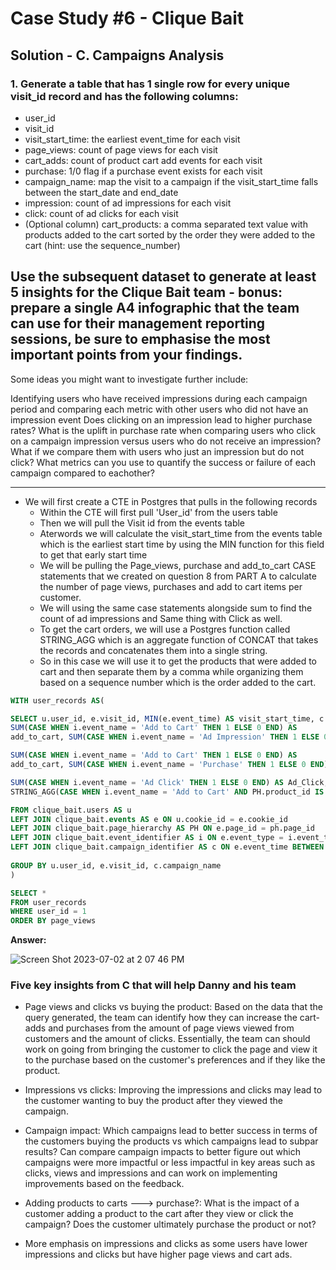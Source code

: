 # Case Study #6 - Clique Bait

## Solution - C. Campaigns Analysis

### 1. Generate a table that has 1 single row for every unique visit_id record and has the following columns:

- user_id
- visit_id
- visit_start_time: the earliest event_time for each visit
- page_views: count of page views for each visit
- cart_adds: count of product cart add events for each visit
- purchase: 1/0 flag if a purchase event exists for each visit
- campaign_name: map the visit to a campaign if the visit_start_time falls between the start_date and end_date
- impression: count of ad impressions for each visit
- click: count of ad clicks for each visit
- (Optional column) cart_products: a comma separated text value with products added to the cart sorted by the order they were added to the cart (hint: use the sequence_number)

## Use the subsequent dataset to generate at least 5 insights for the Clique Bait team - bonus: prepare a single A4 infographic that the team can use for their management reporting sessions, be sure to emphasise the most important points from your findings.

Some ideas you might want to investigate further include:

Identifying users who have received impressions during each campaign period and comparing each metric with other users who did not have an impression event
Does clicking on an impression lead to higher purchase rates?
What is the uplift in purchase rate when comparing users who click on a campaign impression versus users who do not receive an impression? What if we compare them with users who just an impression but do not click?
What metrics can you use to quantify the success or failure of each campaign compared to eachother?

***

- We will first create a CTE in Postgres that pulls in the following records
    - Within the CTE  will first pull 'User_id' from the users table
    - Then we will pull the Visit id from the events table
    - Aterwords we will calculate the visit_start_time from the events table which is the earliest start time by using the MIN function for this field to get that early start time
    - We will be pulling the Page_views, purchase and add_to_cart CASE statements that we created on question 8 from PART A to calculate the number of page views, purchases and add to cart items per customer.
    - We will using the same case statements alongside sum to find the count of ad impressions and Same thing with Click as well.
    - To get the cart orders, we will use a Postgres function called STRING_AGG which is an aggregate function of CONCAT that takes the records and concatenates them into a single string.
    - So in this case we will use it to get the products that were added to cart and then separate them by a comma while organizing them based on a sequence number which is the order added to the cart.



````sql
WITH user_records AS(

SELECT u.user_id, e.visit_id, MIN(e.event_time) AS visit_start_time, c.campaign_name, SUM(CASE WHEN i.event_name = 'Page View' THEN 1 ELSE 0 END) AS page_views,
SUM(CASE WHEN i.event_name = 'Add to Cart' THEN 1 ELSE 0 END) AS
add_to_cart, SUM(CASE WHEN i.event_name = 'Ad Impression' THEN 1 ELSE 0 END) AS Ad_Impression, 

SUM(CASE WHEN i.event_name = 'Add to Cart' THEN 1 ELSE 0 END) AS
add_to_cart, SUM(CASE WHEN i.event_name = 'Purchase' THEN 1 ELSE 0 END) AS Purchase,

SUM(CASE WHEN i.event_name = 'Ad Click' THEN 1 ELSE 0 END) AS Ad_Click,
STRING_AGG(CASE WHEN i.event_name = 'Add to Cart' AND PH.product_id IS NOT NULL THEN PH.page_name ELSE NULL END, ', ' ORDER BY e.sequence_number) AS cart_products

FROM clique_bait.users AS u
LEFT JOIN clique_bait.events AS e ON u.cookie_id = e.cookie_id
LEFT JOIN clique_bait.page_hierarchy AS PH ON e.page_id = ph.page_id
LEFT JOIN clique_bait.event_identifier AS i ON e.event_type = i.event_type
LEFT JOIN clique_bait.campaign_identifier AS c ON e.event_time BETWEEN c.start_date AND c.end_date
  
GROUP BY u.user_id, e.visit_id, c.campaign_name
)

SELECT *
FROM user_records
WHERE user_id = 1
ORDER BY page_views


````


**Answer:**


![Screen Shot 2023-07-02 at 2 07 46 PM](https://github.com/KennethManzi1/8-week-SQL-Challenge/assets/120513764/491c81bf-c3e3-4d78-94ec-59750f544c27)


### Five key insights from C that will help Danny and his team

- Page views and clicks vs buying the product: Based on the data that the query generated, the team can identify how they can increase the cart-adds and purchases from the amount of page views viewed from customers and the amount of clicks. Essentially, the team can should work on going from bringing the customer to click the page and view it to the purchase based on the customer's preferences and if they like the product.
  
- Impressions vs clicks: Improving the impressions and clicks may lead to the customer wanting to buy the product after they viewed the campaign.
  
- Campaign impact: Which campaigns lead to better success in terms of the customers buying the products vs which campaigns lead to subpar results? Can compare campaign impacts to better figure out which campaigns were more impactful or less impactful in key areas such as clicks, views and impressions and can work on implementing improvements based on the feedback.
  
- Adding products to carts ---> purchase?: What is the impact of a customer adding a product to the cart after they view or click the campaign? Does the customer ultimately purchase the product or not?
  
- More emphasis on impressions and clicks as some users have lower impressions and clicks but have higher page views and cart ads.
